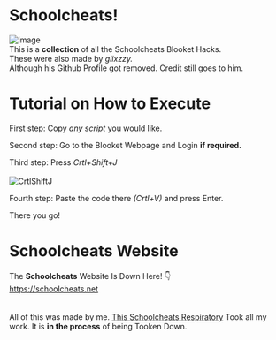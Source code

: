 # Schoolcheats!
![image](https://user-images.githubusercontent.com/80642858/171067692-60a23e95-ff88-4126-9d30-95dfad7b3e35.png)
<br>
  This is a <b>collection</b> of all the Schoolcheats Blooket Hacks.
<br>
These were also made by <i>glixzzy.</i>
<br>
Although his Github Profile got removed. Credit still goes to him.
  
# Tutorial on How to Execute

  First step: Copy <i>any script</i> you would like.
  
  Second step: Go to the Blooket Webpage and Login <b>if required.</b>

  Third step: Press <i>Crtl+Shift+J</i>
  <br>
  <br>
![CrtlShiftJ](https://user-images.githubusercontent.com/80642858/171067368-c40a3cbf-93a6-4d4f-b5b9-76a3bda0b636.png)


  Fourth step: Paste the code there <i>(Crtl+V)</i> and press Enter.

There you go!
<br>
# Schoolcheats Website
The <b>Schoolcheats</b> Website Is Down Here! 👇
<br>
https://schoolcheats.net
<br>
<br>
<br>
All of this was made by me. [This Schoolcheats Respiratory](https://github.com/VillainsRule4000/Schoolcheats) Took all my work. It is <b>in the process</b> of being Tooken Down.

